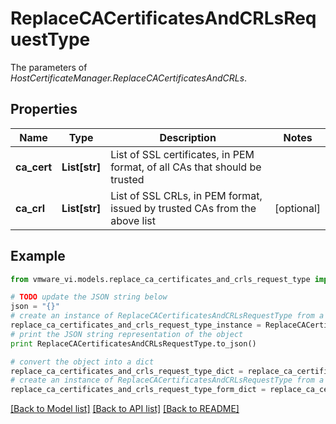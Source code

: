 # ReplaceCACertificatesAndCRLsRequestType

The parameters of *HostCertificateManager.ReplaceCACertificatesAndCRLs*. 

## Properties
Name | Type | Description | Notes
------------ | ------------- | ------------- | -------------
**ca_cert** | **List[str]** | List of SSL certificates, in PEM format, of all CAs that should be trusted  | 
**ca_crl** | **List[str]** | List of SSL CRLs, in PEM format, issued by trusted CAs from the above list  | [optional] 

## Example

```python
from vmware_vi.models.replace_ca_certificates_and_crls_request_type import ReplaceCACertificatesAndCRLsRequestType

# TODO update the JSON string below
json = "{}"
# create an instance of ReplaceCACertificatesAndCRLsRequestType from a JSON string
replace_ca_certificates_and_crls_request_type_instance = ReplaceCACertificatesAndCRLsRequestType.from_json(json)
# print the JSON string representation of the object
print ReplaceCACertificatesAndCRLsRequestType.to_json()

# convert the object into a dict
replace_ca_certificates_and_crls_request_type_dict = replace_ca_certificates_and_crls_request_type_instance.to_dict()
# create an instance of ReplaceCACertificatesAndCRLsRequestType from a dict
replace_ca_certificates_and_crls_request_type_form_dict = replace_ca_certificates_and_crls_request_type.from_dict(replace_ca_certificates_and_crls_request_type_dict)
```
[[Back to Model list]](../README.md#documentation-for-models) [[Back to API list]](../README.md#documentation-for-api-endpoints) [[Back to README]](../README.md)


